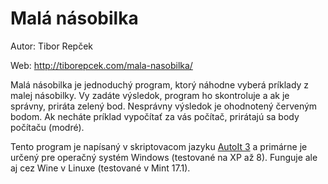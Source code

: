 # Malá násobilka

Autor: Tibor Repček

Web: http://tiborepcek.com/mala-nasobilka/

Malá násobilka je jednoduchý program, ktorý náhodne vyberá príklady z malej násobilky. Vy zadáte výsledok, program ho skontroluje a ak je správny, priráta zelený bod. Nesprávny výsledok je ohodnotený červeným bodom. Ak necháte príklad vypočítať za vás počítač, prirátajú sa body počítaču (modré).

Tento program je napísaný v skriptovacom jazyku [AutoIt 3](https://www.autoitscript.com/) a primárne je určený pre operačný systém Windows (testované na XP až 8). Funguje ale aj cez Wine v Linuxe (testované v Mint 17.1).
